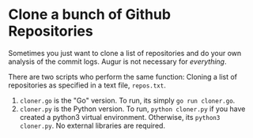 # Clone a bunch of Github Repositories
Sometimes you just want to clone a list of repositories and do your own analysis of the commit logs. Augur is not necessary for *everything*. 

There are two scripts who perform the same function: Cloning a list of repositories as specified in a text file, `repos.txt`. 

1. `cloner.go` is the "Go" version. To run, its simply `go run cloner.go`. 
2. `cloner.py` is the Python version. To run, `python cloner.py` if you have created a python3 virtual environment. Otherwise, its `python3 cloner.py`. No external libraries are required. 

